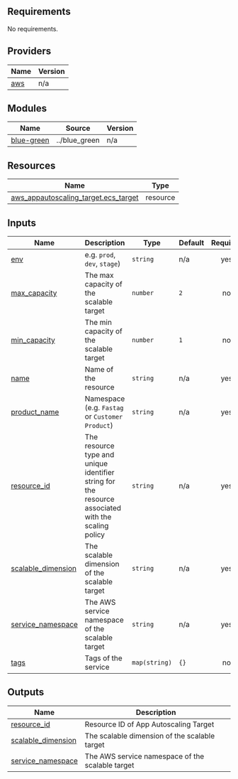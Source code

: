 <!-- BEGIN_TF_DOCS -->
## Requirements

No requirements.

## Providers

| Name | Version |
|------|---------|
| <a name="provider_aws"></a> [aws](#provider\_aws) | n/a |

## Modules

| Name | Source | Version |
|------|--------|---------|
| <a name="module_blue-green"></a> [blue-green](#module\_blue-green) | ../blue_green | n/a |

## Resources

| Name | Type |
|------|------|
| [aws_appautoscaling_target.ecs_target](https://registry.terraform.io/providers/hashicorp/aws/latest/docs/resources/appautoscaling_target) | resource |

## Inputs

| Name | Description                                                                                        | Type | Default | Required |
|------|----------------------------------------------------------------------------------------------------|------|---------|:--------:|
| <a name="input_env"></a> [env](#input\_env) | e.g. `prod`, `dev`, `stage`)                                                                       | `string` | n/a | yes |
| <a name="input_max_capacity"></a> [max\_capacity](#input\_max\_capacity) | The max capacity of the scalable target                                                            | `number` | `2` | no |
| <a name="input_min_capacity"></a> [min\_capacity](#input\_min\_capacity) | The min capacity of the scalable target                                                            | `number` | `1` | no |
| <a name="input_name"></a> [name](#input\_name) | Name of the resource                                                                               | `string` | n/a | yes |
| <a name="input_product_name"></a> [product\_name](#input\_product\_name) | Namespace (e.g. `Fastag` or `Customer Product`)                                                    | `string` | n/a | yes |
| <a name="input_resource_id"></a> [resource\_id](#input\_resource\_id) | The resource type and unique identifier string for the resource associated with the scaling policy | `string` | n/a | yes |
| <a name="input_scalable_dimension"></a> [scalable\_dimension](#input\_scalable\_dimension) | The scalable dimension of the scalable target                                                      | `string` | n/a | yes |
| <a name="input_service_namespace"></a> [service\_namespace](#input\_service\_namespace) | The AWS service namespace of the scalable target                                                   | `string` | n/a | yes |
| <a name="input_tags"></a> [tags](#input\_tags) | Tags of the service                                                                                | `map(string)` | `{}` | no |

## Outputs

| Name | Description |
|------|-------------|
| <a name="output_resource_id"></a> [resource\_id](#output\_resource\_id) | Resource ID of App Autoscaling Target |
| <a name="output_scalable_dimension"></a> [scalable\_dimension](#output\_scalable\_dimension) | The scalable dimension of the scalable target |
| <a name="output_service_namespace"></a> [service\_namespace](#output\_service\_namespace) | The AWS service namespace of the scalable target |
<!-- END_TF_DOCS -->